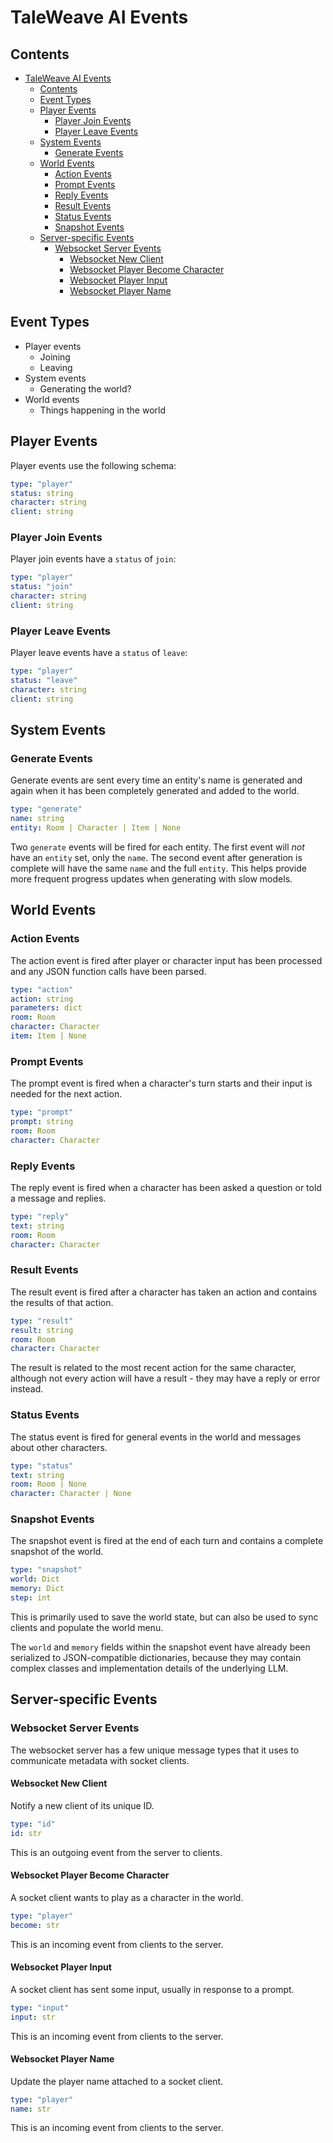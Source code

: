 # TaleWeave AI Events

## Contents

- [TaleWeave AI Events](#taleweave-ai-events)
  - [Contents](#contents)
  - [Event Types](#event-types)
  - [Player Events](#player-events)
    - [Player Join Events](#player-join-events)
    - [Player Leave Events](#player-leave-events)
  - [System Events](#system-events)
    - [Generate Events](#generate-events)
  - [World Events](#world-events)
    - [Action Events](#action-events)
    - [Prompt Events](#prompt-events)
    - [Reply Events](#reply-events)
    - [Result Events](#result-events)
    - [Status Events](#status-events)
    - [Snapshot Events](#snapshot-events)
  - [Server-specific Events](#server-specific-events)
    - [Websocket Server Events](#websocket-server-events)
      - [Websocket New Client](#websocket-new-client)
      - [Websocket Player Become Character](#websocket-player-become-character)
      - [Websocket Player Input](#websocket-player-input)
      - [Websocket Player Name](#websocket-player-name)

## Event Types

- Player events
  - Joining
  - Leaving
- System events
  - Generating the world?
- World events
  - Things happening in the world

## Player Events

Player events use the following schema:

```yaml
type: "player"
status: string
character: string
client: string
```

### Player Join Events

Player join events have a `status` of `join`:

```yaml
type: "player"
status: "join"
character: string
client: string
```

### Player Leave Events

Player leave events have a `status` of `leave`:

```yaml
type: "player"
status: "leave"
character: string
client: string
```

## System Events

### Generate Events

Generate events are sent every time an entity's name is generated and again when it has been completely generated and
added to the world.

```yaml
type: "generate"
name: string
entity: Room | Character | Item | None
```

Two `generate` events will be fired for each entity. The first event will *not* have an `entity` set, only the `name`.
The second event after generation is complete will have the same `name` and the full `entity`. This helps provide
more frequent progress updates when generating with slow models.

## World Events

### Action Events

The action event is fired after player or character input has been processed and any JSON function calls have been parsed.

```yaml
type: "action"
action: string
parameters: dict
room: Room
character: Character
item: Item | None
```

### Prompt Events

The prompt event is fired when a character's turn starts and their input is needed for the next action.

```yaml
type: "prompt"
prompt: string
room: Room
character: Character
```

### Reply Events

The reply event is fired when a character has been asked a question or told a message and replies.

```yaml
type: "reply"
text: string
room: Room
character: Character
```

### Result Events

The result event is fired after a character has taken an action and contains the results of that action.

```yaml
type: "result"
result: string
room: Room
character: Character
```

The result is related to the most recent action for the same character, although not every action will have a result - they
may have a reply or error instead.

### Status Events

The status event is fired for general events in the world and messages about other characters.

```yaml
type: "status"
text: string
room: Room | None
character: Character | None
```

### Snapshot Events

The snapshot event is fired at the end of each turn and contains a complete snapshot of the world.

```yaml
type: "snapshot"
world: Dict
memory: Dict
step: int
```

This is primarily used to save the world state, but can also be used to sync clients and populate the world menu.

The `world` and `memory` fields within the snapshot event have already been serialized to JSON-compatible dictionaries,
because they may contain complex classes and implementation details of the underlying LLM.

## Server-specific Events

### Websocket Server Events

The websocket server has a few unique message types that it uses to communicate metadata with socket clients.

#### Websocket New Client

Notify a new client of its unique ID.

```yaml
type: "id"
id: str
```

This is an outgoing event from the server to clients.

#### Websocket Player Become Character

A socket client wants to play as a character in the world.

```yaml
type: "player"
become: str
```

This is an incoming event from clients to the server.

#### Websocket Player Input

A socket client has sent some input, usually in response to a prompt.

```yaml
type: "input"
input: str
```

This is an incoming event from clients to the server.

#### Websocket Player Name

Update the player name attached to a socket client.

```yaml
type: "player"
name: str
```

This is an incoming event from clients to the server.
